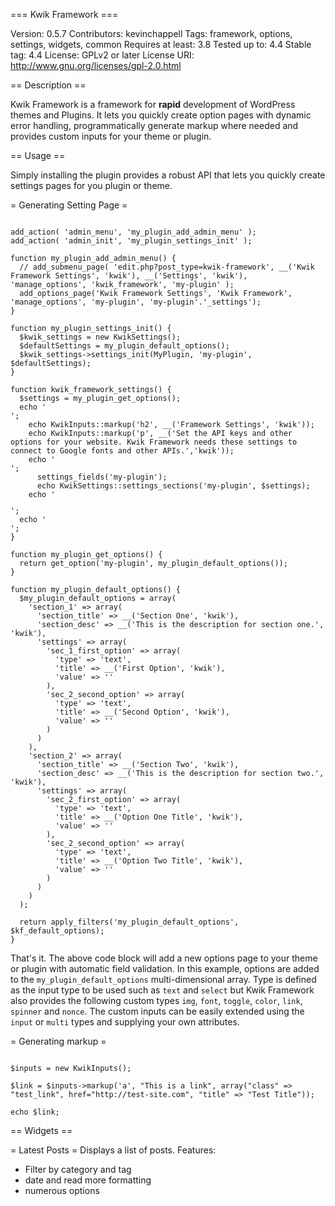 === Kwik Framework ===

Version: 0.5.7
Contributors:  kevinchappell
Tags: framework, options, settings, widgets, common
Requires at least: 3.8
Tested up to: 4.4
Stable tag: 4.4
License: GPLv2 or later
License URI: http://www.gnu.org/licenses/gpl-2.0.html

== Description ==

Kwik Framework is a framework for <strong>rapid</strong> development of WordPress themes and Plugins. It lets you quickly create option pages with dynamic error handling, programmatically generate markup where needed and provides custom inputs for your theme or plugin.


== Usage ==

Simply installing the plugin provides a robust API that lets you quickly create settings pages for you plugin or theme.

= Generating Setting Page =

<pre><code>
add_action( 'admin_menu', 'my_plugin_add_admin_menu' );
add_action( 'admin_init', 'my_plugin_settings_init' );

function my_plugin_add_admin_menu() {
  // add_submenu_page( 'edit.php?post_type=kwik-framework', __('Kwik Framework Settings', 'kwik'), __('Settings', 'kwik'), 'manage_options', 'kwik_framework', 'my-plugin' );
  add_options_page('Kwik Framework Settings', 'Kwik Framework', 'manage_options', 'my-plugin', 'my-plugin'.'_settings');
}

function my_plugin_settings_init() {
  $kwik_settings = new KwikSettings();
  $defaultSettings = my_plugin_default_options();
  $kwik_settings->settings_init(MyPlugin, 'my-plugin', $defaultSettings);
}

function kwik_framework_settings() {
  $settings = my_plugin_get_options();
  echo '<div class="wrap">';
    echo KwikInputs::markup('h2', __('Framework Settings', 'kwik'));
    echo KwikInputs::markup('p', __('Set the API keys and other options for your website. Kwik Framework needs these settings to connect to Google fonts and other APIs.','kwik'));
    echo '<form action="options.php" method="post">';
      settings_fields('my-plugin');
      echo KwikSettings::settings_sections('my-plugin', $settings);
    echo '</form>';
  echo '</div>';
}

function my_plugin_get_options() {
  return get_option('my-plugin', my_plugin_default_options());
}

function my_plugin_default_options() {
  $my_plugin_default_options = array(
    'section_1' => array(
      'section_title' => __('Section One', 'kwik'),
      'section_desc' => __('This is the description for section one.', 'kwik'),
      'settings' => array(
        'sec_1_first_option' => array(
          'type' => 'text',
          'title' => __('First Option', 'kwik'),
          'value' => ''
        ),
        'sec_2_second_option' => array(
          'type' => 'text',
          'title' => __('Second Option', 'kwik'),
          'value' => ''
        )
      )
    ),
    'section_2' => array(
      'section_title' => __('Section Two', 'kwik'),
      'section_desc' => __('This is the description for section two.', 'kwik'),
      'settings' => array(
        'sec_2_first_option' => array(
          'type' => 'text',
          'title' => __('Option One Title', 'kwik'),
          'value' => ''
        ),
        'sec_2_second_option' => array(
          'type' => 'text',
          'title' => __('Option Two Title', 'kwik'),
          'value' => ''
        )
      )
    )
  );

  return apply_filters('my_plugin_default_options', $kf_default_options);
}
</code></pre>

That's it. The above code block will add a new options page to your theme or plugin with automatic field validation. In this example, options are added to the `my_plugin_default_options` multi-dimensional array. Type is defined as the input type to be used such as `text` and `select` but Kwik Framework also provides the following custom types `img`, `font`, `toggle`, `color`, `link`, `spinner` and `nonce`. The custom inputs can be easily extended using the `input` or `multi` types and supplying your own attributes.



= Generating markup =

<pre><code>
$inputs = new KwikInputs();

$link = $inputs->markup('a', "This is a link", array("class" => "test_link", href="http://test-site.com", "title" => "Test Title"));

echo $link;
</code></pre>

== Widgets ==

= Latest Posts =
Displays a list of posts. Features:

* Filter by category and tag
* date and read more formatting
* numerous options
